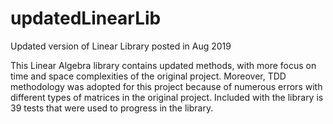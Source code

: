 # updatedLinearLib
Updated version of Linear Library posted in Aug 2019 

This Linear Algebra library contains updated methods, with more focus on time and space complexities of the original project. Moreover, TDD methodology was adopted for this project because of numerous errors with different types of matrices in the original project. Included with the library is 39 tests that were used to progress in the library. 
